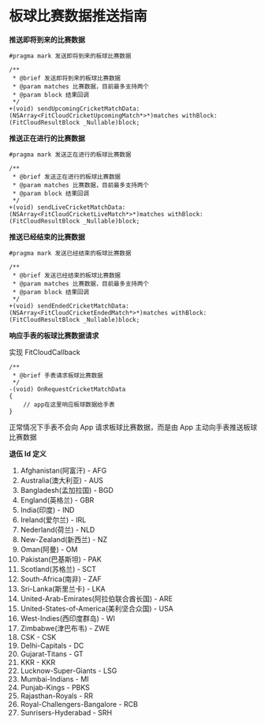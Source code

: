 # 板球比赛数据推送指南

**推送即将到来的比赛数据**

```objc
#pragma mark 发送即将到来的板球比赛数据

/**
 * @brief 发送即将到来的板球比赛数据
 * @param matches 比赛数据，目前最多支持两个
 * @param block 结果回调
 */
+(void) sendUpcomingCricketMatchData:(NSArray<FitCloudCricketUpcomingMatch*>*)matches withBlock:(FitCloudResultBlock _Nullable)block;

```

**推送正在进行的比赛数据**

```objc
#pragma mark 发送正在进行的板球比赛数据

/**
 * @brief 发送正在进行的板球比赛数据
 * @param matches 比赛数据，目前最多支持两个
 * @param block 结果回调
 */
+(void) sendLiveCricketMatchData:(NSArray<FitCloudCricketLiveMatch*>*)matches withBlock:(FitCloudResultBlock _Nullable)block;

```

**推送已经结束的比赛数据**

```objc
#pragma mark 发送已经结束的板球比赛数据

/**
 * @brief 发送已经结束的板球比赛数据
 * @param matches 比赛数据，目前最多支持两个
 * @param block 结果回调
 */
+(void) sendEndedCricketMatchData:(NSArray<FitCloudCricketEndedMatch*>*)matches withBlock:(FitCloudResultBlock _Nullable)block;

```

**响应手表的板球比赛数据请求**

实现 FitCloudCallback

```objc
/**
 * @brief 手表请求板球比赛数据
 */
-(void) OnRequestCricketMatchData
{
    // app在这里响应板球数据给手表
}
```

正常情况下手表不会向 App 请求板球比赛数据，而是由 App 主动向手表推送板球比赛数据

**退伍 Id 定义**

1. Afghanistan(阿富汗) - AFG
2. Australia(澳大利亚) - AUS
3. Bangladesh(孟加拉国) - BGD
4. England(英格兰) - GBR
5. India(印度) - IND
6. Ireland(爱尔兰) - IRL
7. Nederland(荷兰) - NLD
8. New-Zealand(新西兰) - NZ
9. Oman(阿曼) - OM
10. Pakistan(巴基斯坦) - PAK
11. Scotland(苏格兰) - SCT
12. South-Africa(南非) - ZAF
13. Sri-Lanka(斯里兰卡) - LKA
14. United-Arab-Emirates(阿拉伯联合酋长国) - ARE
15. United-States-of-America(美利坚合众国) - USA
16. West-Indies(西印度群岛) - WI
17. Zimbabwe(津巴布韦) - ZWE
18. CSK - CSK
19. Delhi-Capitals - DC
20. Gujarat-Titans - GT
21. KKR - KKR
22. Lucknow-Super-Giants - LSG
23. Mumbai-Indians - MI
24. Punjab-Kings - PBKS
25. Rajasthan-Royals - RR
26. Royal-Challengers-Bangalore - RCB
27. Sunrisers-Hyderabad - SRH
